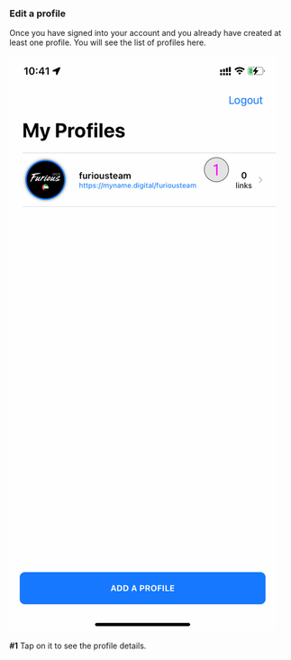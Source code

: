 ### **Edit a profile** <a name="edit-profile"></a>

Once you have signed into your account and you already have created at least one profile. You will see the list of profiles here.

![Create a profile](../images/tutorials/edit-profile/edit-profile-1.jpg)

**#1** Tap on it to see the profile details.


